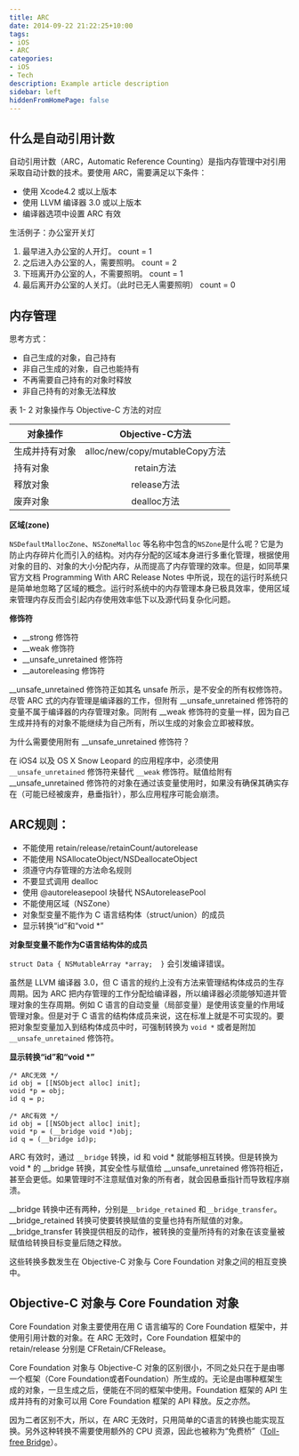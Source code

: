 ```yaml
---
title: ARC
date: 2014-09-22 21:22:25+10:00
tags:
- iOS
- ARC
categories:
- iOS
- Tech
description: Example article description
sidebar: left
hiddenFromHomePage: false
---
```






## 什么是自动引用计数
自动引用计数（ARC，Automatic Reference Counting）是指内存管理中对引用采取自动计数的技术。要使用 ARC，需要满足以下条件：

* 使用 Xcode4.2 或以上版本
* 使用 LLVM 编译器 3.0 或以上版本
* 编译器选项中设置 ARC 有效
	
生活例子：办公室开关灯
	
1. 最早进入办公室的人开灯。 count = 1
2. 之后进入办公室的人，需要照明。 count = 2
3. 下班离开办公室的人，不需要照明。 count = 1
4. 最后离开办公室的人关灯。（此时已无人需要照明） count = 0
	 
## 内存管理
思考方式：

* 自己生成的对象，自己持有
* 非自己生成的对象，自己也能持有
* 不再需要自己持有的对象时释放
* 非自己持有的对象无法释放

表 1- 2 对象操作与 Objective-C 方法的对应

| 对象操作        | Objective-C方法| 
| ------------- | :-------------:| 
| 生成并持有对象  | alloc/new/copy/mutableCopy方法 | 
| 持有对象     	| retain方法      | 
| 释放对象 		| release方法     |
| 废弃对象 	 	| dealloc方法	  |


**区域(zone)**

`NSDefaultMallocZone`、`NSZoneMalloc` 等名称中包含的`NSZone`是什么呢？它是为防止内存碎片化而引入的结构。对内存分配的区域本身进行多重化管理，根据使用对象的目的、对象的大小分配内存，从而提高了内存管理的效率。但是，如同苹果官方文档 Programming With ARC Release Notes 中所说，现在的运行时系统只是简单地忽略了区域的概念。运行时系统中的内存管理本身已极具效率，使用区域来管理内存反而会引起内存使用效率低下以及源代码复杂化问题。

**修饰符**

* \_\_strong 修饰符
* \_\_weak 修饰符
* \_\_unsafe\_unretained 修饰符
* \_\_autoreleasing 修饰符

\_\_unsafe\_unretained 修饰符正如其名 unsafe 所示，是不安全的所有权修饰符。尽管 ARC 式的内存管理是编译器的工作，但附有 \_\_unsafe\_unretained 修饰符的变量不属于编译器的内存管理对象。同附有 \_\_weak 修饰符的变量一样，因为自己生成并持有的对象不能继续为自己所有，所以生成的对象会立即被释放。
		
为什么需要使用附有 \_\_unsafe\_unretained 修饰符？

在 iOS4 以及 OS X Snow Leopard 的应用程序中，必须使用 `__unsafe_unretained` 修饰符来替代 `__weak` 修饰符。赋值给附有 \_\_unsafe\_unretained 修饰符的对象在通过该变量使用时，如果没有确保其确实存在（可能已经被废弃，悬垂指针），那么应用程序可能会崩溃。
		
## ARC规则：
	
* 不能使用 retain/release/retainCount/autorelease
* 不能使用 NSAllocateObject/NSDeallocateObject
* 须遵守内存管理的方法命名规则
* 不要显式调用 dealloc
* 使用 @autoreleasepool 块替代 NSAutoreleasePool
* 不能使用区域（NSZone）
* 对象型变量不能作为 C 语言结构体（struct/union）的成员
* 显示转换“id”和“void *”

**对象型变量不能作为C语言结构体的成员**

`struct Data {
    NSMutableArray *array; 
}`
会引发编译错误。

虽然是 LLVM 编译器 3.0，但 C 语言的规约上没有方法来管理结构体成员的生存周期。因为 ARC 把内存管理的工作分配给编译器，所以编译器必须能够知道并管理对象的生存周期。例如 C 语言的自动变量（局部变量）是使用该变量的作用域管理对象。但是对于 C 语言的结构体成员来说，这在标准上就是不可实现的。要把对象型变量加入到结构体成员中时，可强制转换为 `void *` 或者是附加`__unsafe_unretained` 修饰符。
		
**显示转换“id”和“void \*”**

```
/* ARC无效 */
id obj = [[NSObject alloc] init];
void *p = obj;
id q = p;
	
/* ARC有效 */
id obj = [[NSObject alloc] init];
void *p = (__bridge void *)obj;
id q = (__bridge id)p;
```
		
ARC 有效时，通过 `__bridge` 转换，id 和 void \* 就能够相互转换。但是转换为 void \* 的 \_\_bridge 转换，其安全性与赋值给 \_\_unsafe\_unretained 修饰符相近，甚至会更低。如果管理时不注意赋值对象的所有者，就会因悬垂指针而导致程序崩溃。

\_\_bridge 转换中还有两种，分别是`__bridge_retained` 和`__bridge_transfer`。
\_\_bridge\_retained 转换可使要转换赋值的变量也持有所赋值的对象。
\_\_bridge\_transfer 转换提供相反的动作，被转换的变量所持有的对象在该变量被赋值给转换目标变量后随之释放。

这些转换多数发生在 Objective-C 对象与 Core Foundation 对象之间的相互变换中。 
		
## Objective-C 对象与 Core Foundation 对象 
		
Core Foundation 对象主要使用在用 C 语言编写的 Core Foundation 框架中，并使用引用计数的对象。在 ARC 无效时，Core Foundation 框架中的 retain/release 分别是 CFRetain/CFRelease。
		
Core Foundation 对象与 Objective-C 对象的区别很小，不同之处只在于是由哪一个框架（Core Foundation或者Foundation）所生成的。无论是由哪种框架生成的对象，一旦生成之后，便能在不同的框架中使用。Foundation 框架的 API 生成并持有的对象可以用 Core Foundation 框架的 API 释放。反之亦然。

因为二者区别不大，所以，在 ARC 无效时，只用简单的C语言的转换也能实现互换。另外这种转换不需要使用额外的 CPU 资源，因此也被称为“免费桥”（[Toll-free Bridge][Bridge]）。
		
[Bridge]:https://developer.apple.com/library/ios/documentation/CoreFoundation/Conceptual/CFDesignConcepts/Articles/tollFreeBridgedTypes.html